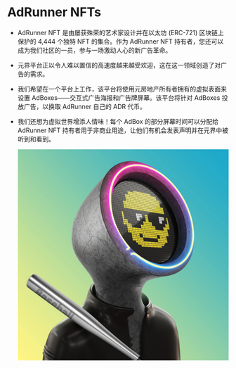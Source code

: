 # AdRunner NFTs

- AdRunner NFT 是由屡获殊荣的艺术家设计并在以太坊 (ERC-721) 区块链上保护的 4,444 个独特 NFT 的集合。作为 AdRunner NFT 持有者，您还可以成为我们社区的一员，参与一场激动人心的新广告革命。

- 元界平台正以令人难以置信的高速度越来越受欢迎，这在这一领域创造了对广告的需求。

- 我们希望在一个平台上工作，该平台将使用元房地产所有者拥有的虚拟表面来设置 AdBoxes——交互式广告海报和广告牌屏幕。该平台将针对 AdBoxes 投放广告，以换取 AdRunner 自己的 ADR 代币。

- 我们还想为虚拟世界增添人情味！每个 AdBox 的部分屏幕时间可以分配给 AdRunner NFT 持有者用于非商业用途，让他们有机会发表声明并在元界中被听到和看到。

  ![FU-NvB-WQAMKhqd](FU-NvB-WQAMKhqd.jpg)

